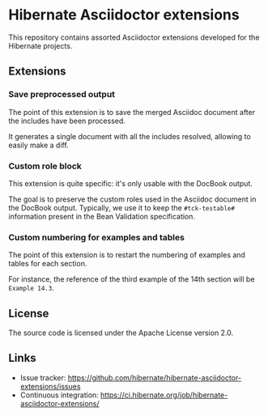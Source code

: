 # Hibernate Asciidoctor extensions

This repository contains assorted Asciidoctor extensions developed for the Hibernate projects.

## Extensions

### Save preprocessed output

The point of this extension is to save the merged Asciidoc document after the includes have been processed.

It generates a single document with all the includes resolved, allowing to easily make a diff.

### Custom role block

This extension is quite specific: it's only usable with the DocBook output.

The goal is to preserve the custom roles used in the Asciidoc document in the DocBook output. Typically, we use it to keep the `#tck-testable#` information present in the Bean Validation specification.

### Custom numbering for examples and tables

The point of this extension is to restart the numbering of examples and tables for each section.

For instance, the reference of the third example of the 14th section will be `Example 14.3`.

## License

The source code is licensed under the Apache License version 2.0.

## Links

 * Issue tracker: https://github.com/hibernate/hibernate-asciidoctor-extensions/issues
 * Continuous integration: https://ci.hibernate.org/job/hibernate-asciidoctor-extensions/
